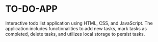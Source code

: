 # TO-DO-APP
Interactive todo list application using HTML, CSS, and JavaScript. The application includes functionalities to add new tasks, mark tasks as completed, delete tasks, and utilizes local storage to persist tasks.
